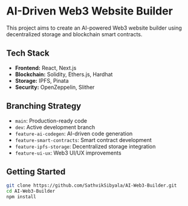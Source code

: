 # AI-Driven Web3 Website Builder

This project aims to create an AI-powered Web3 website builder using decentralized storage and blockchain smart contracts.

## Tech Stack
- **Frontend:** React, Next.js
- **Blockchain:** Solidity, Ethers.js, Hardhat
- **Storage:** IPFS, Pinata
- **Security:** OpenZeppelin, Slither

## Branching Strategy
- `main`: Production-ready code
- `dev`: Active development branch
- `feature-ai-codegen`: AI-driven code generation
- `feature-smart-contracts`: Smart contract development
- `feature-ipfs-storage`: Decentralized storage integration
- `feature-ui-ux`: Web3 UI/UX improvements

## Getting Started
```sh
git clone https://github.com/SathvikSibyala/AI-Web3-Builder.git
cd AI-Web3-Builder
npm install

